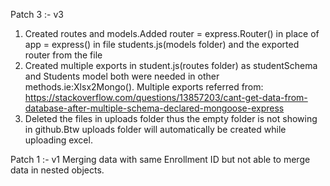 Patch 3 :- v3
1. Created routes and models.Added router = express.Router() in place of app = express() in file students.js(models folder) and the exported router from the file
2. Created multiple exports in student.js(routes folder) as studentSchema and Students model both were needed in other methods.ie:Xlsx2Mongo(). Multiple exports referred from: https://stackoverflow.com/questions/13857203/cant-get-data-from-database-after-multiple-schema-declared-mongoose-express
3. Deleted the files in uploads folder thus the empty folder is not showing in github.Btw uploads folder will automatically be created while uploading excel.


Patch 1 :- v1
Merging data with same Enrollment ID but not able to merge data in nested objects.
